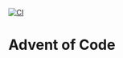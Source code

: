 [![CI](https://github.com/tatupesonen/aoc/actions/workflows/clippy.yml/badge.svg)](https://github.com/tatupesonen/aoc/actions/workflows/clippy.yml)

# Advent of Code